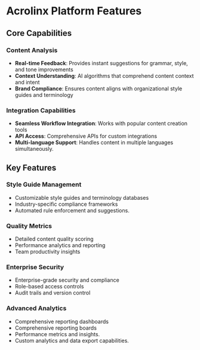 # Acrolinx Platform Features

## Core Capabilities

### Content Analysis

- **Real-time Feedback**: Provides instant suggestions for grammar, style, and
  tone improvements
- **Context Understanding**: AI algorithms that comprehend content context and
  intent
- **Brand Compliance**: Ensures content aligns with organizational style guides
  and terminology

### Integration Capabilities

- **Seamless Workflow Integration**: Works with popular content creation tools
- **API Access**: Comprehensive APIs for custom integrations
- **Multi-language Support**: Handles content in multiple languages
  simultaneously.

## Key Features

### Style Guide Management

- Customizable style guides and terminology databases
- Industry-specific compliance frameworks
- Automated rule enforcement and suggestions.

### Quality Metrics

- Detailed content quality scoring
- Performance analytics and reporting
- Team productivity insights

### Enterprise Security

- Enterprise-grade security and compliance
- Role-based access controls
- Audit trails and version control

### Advanced Analytics

- Comprehensive reporting dashboards
- Comprehensive reporting boards
- Performance metrics and insights.
- Custom analytics and data export capabilities.

